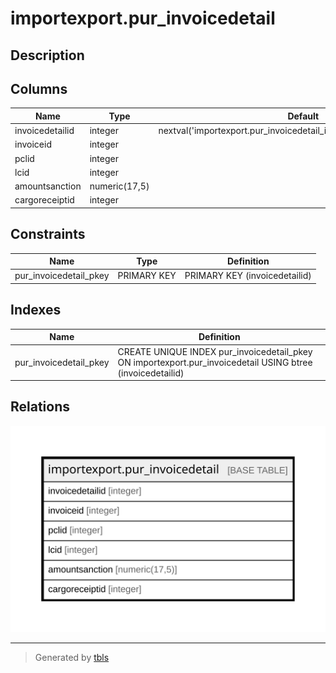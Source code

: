# importexport.pur_invoicedetail

## Description

## Columns

| Name | Type | Default | Nullable | Children | Parents | Comment |
| ---- | ---- | ------- | -------- | -------- | ------- | ------- |
| invoicedetailid | integer | nextval('importexport.pur_invoicedetail_invoicedetailid_seq'::regclass) | false |  |  |  |
| invoiceid | integer |  | true |  |  |  |
| pclid | integer |  | true |  |  |  |
| lcid | integer |  | true |  |  |  |
| amountsanction | numeric(17,5) |  | true |  |  |  |
| cargoreceiptid | integer |  | true |  |  |  |

## Constraints

| Name | Type | Definition |
| ---- | ---- | ---------- |
| pur_invoicedetail_pkey | PRIMARY KEY | PRIMARY KEY (invoicedetailid) |

## Indexes

| Name | Definition |
| ---- | ---------- |
| pur_invoicedetail_pkey | CREATE UNIQUE INDEX pur_invoicedetail_pkey ON importexport.pur_invoicedetail USING btree (invoicedetailid) |

## Relations

![er](importexport.pur_invoicedetail.svg)

---

> Generated by [tbls](https://github.com/k1LoW/tbls)
